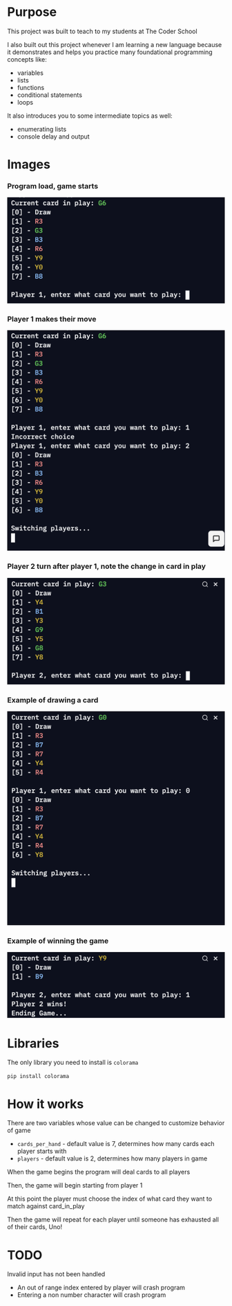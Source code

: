 # Purpose
This project was built to teach to my students at The Coder School

I also built out this project whenever I am learning a new language because it demonstrates and helps you practice many foundational programming concepts like:
- variables
- lists
- functions
- conditional statements
- loops

It also introduces you to some intermediate topics as well:
- enumerating lists
- console delay and output

# Images
### Program load, game starts
![](img/gamestart.png)

### Player 1 makes their move
![](img/p1move.png)

### Player 2 turn after player 1, note the change in card in play
![](img/p2Ap1.png)

### Example of drawing a card
![](img/p1draw.png)

### Example of winning the game
![](img/p2wins.png)


# Libraries
The only library you need to install is `colorama`

`pip install colorama`

# How it works
There are two variables whose value can be changed to customize behavior of game
- `cards_per_hand` - default value is 7, determines how many cards each player starts with
- `players` - default value is 2, determines how many players in game


When the game begins the program will deal cards to all players

Then, the game will begin starting from player 1

At this point the player must choose the index of what card they want to match against card_in_play

Then the game will repeat for each player until someone has exhausted all of their cards, Uno!

# TODO
Invalid input has not been handled
- An out of range index entered by player will crash program
- Entering a non number character will crash program
